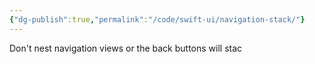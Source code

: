 ```yaml
---
{"dg-publish":true,"permalink":"/code/swift-ui/navigation-stack/"}
---
```


Don't nest navigation views or the back buttons will stac